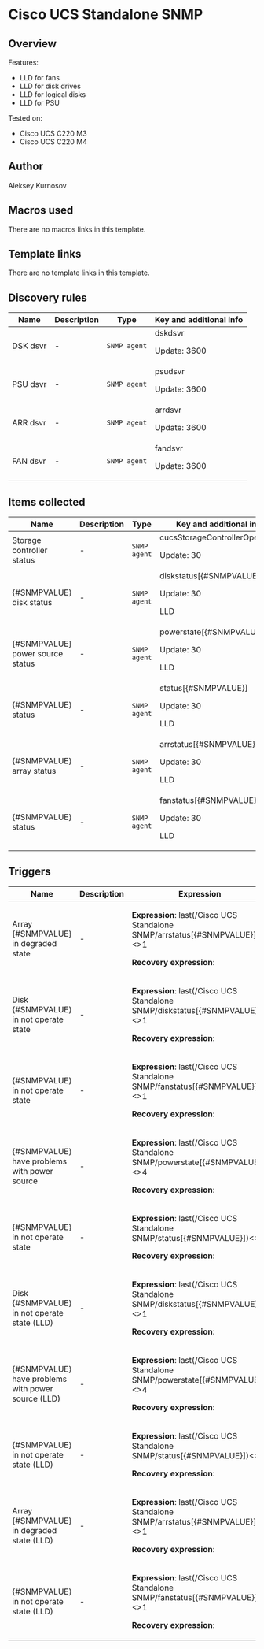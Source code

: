 # Cisco UCS Standalone SNMP

## Overview

Features:


* LLD for fans
* LLD for disk drives
* LLD for logical disks
* LLD for PSU


 Tested on:


* Cisco UCS C220 M3
* Cisco UCS C220 M4


## Author

Aleksey Kurnosov

## Macros used

There are no macros links in this template.

## Template links

There are no template links in this template.

## Discovery rules

|Name|Description|Type|Key and additional info|
|----|-----------|----|----|
|DSK dsvr|<p>-</p>|`SNMP agent`|dskdsvr<p>Update: 3600</p>|
|PSU dsvr|<p>-</p>|`SNMP agent`|psudsvr<p>Update: 3600</p>|
|ARR dsvr|<p>-</p>|`SNMP agent`|arrdsvr<p>Update: 3600</p>|
|FAN dsvr|<p>-</p>|`SNMP agent`|fandsvr<p>Update: 3600</p>|


## Items collected

|Name|Description|Type|Key and additional info|
|----|-----------|----|----|
|Storage controller status|<p>-</p>|`SNMP agent`|cucsStorageControllerOperState<p>Update: 30</p>|
|{#SNMPVALUE} disk status|<p>-</p>|`SNMP agent`|diskstatus[{#SNMPVALUE}]<p>Update: 30</p><p>LLD</p>|
|{#SNMPVALUE} power source status|<p>-</p>|`SNMP agent`|powerstate[{#SNMPVALUE}]<p>Update: 30</p><p>LLD</p>|
|{#SNMPVALUE} status|<p>-</p>|`SNMP agent`|status[{#SNMPVALUE}]<p>Update: 30</p><p>LLD</p>|
|{#SNMPVALUE} array status|<p>-</p>|`SNMP agent`|arrstatus[{#SNMPVALUE}]<p>Update: 30</p><p>LLD</p>|
|{#SNMPVALUE} status|<p>-</p>|`SNMP agent`|fanstatus[{#SNMPVALUE}]<p>Update: 30</p><p>LLD</p>|


## Triggers

|Name|Description|Expression|Priority|
|----|-----------|----------|--------|
|Array {#SNMPVALUE} in degraded state|<p>-</p>|<p>**Expression**: last(/Cisco UCS Standalone SNMP/arrstatus[{#SNMPVALUE}])<>1</p><p>**Recovery expression**: </p>|high|
|Disk {#SNMPVALUE} in not operate state|<p>-</p>|<p>**Expression**: last(/Cisco UCS Standalone SNMP/diskstatus[{#SNMPVALUE}])<>1</p><p>**Recovery expression**: </p>|high|
|{#SNMPVALUE} in not operate state|<p>-</p>|<p>**Expression**: last(/Cisco UCS Standalone SNMP/fanstatus[{#SNMPVALUE}])<>1</p><p>**Recovery expression**: </p>|high|
|{#SNMPVALUE} have problems with power source|<p>-</p>|<p>**Expression**: last(/Cisco UCS Standalone SNMP/powerstate[{#SNMPVALUE}])<>4</p><p>**Recovery expression**: </p>|high|
|{#SNMPVALUE} in not operate state|<p>-</p>|<p>**Expression**: last(/Cisco UCS Standalone SNMP/status[{#SNMPVALUE}])<>1</p><p>**Recovery expression**: </p>|high|
|Disk {#SNMPVALUE} in not operate state (LLD)|<p>-</p>|<p>**Expression**: last(/Cisco UCS Standalone SNMP/diskstatus[{#SNMPVALUE}])<>1</p><p>**Recovery expression**: </p>|high|
|{#SNMPVALUE} have problems with power source (LLD)|<p>-</p>|<p>**Expression**: last(/Cisco UCS Standalone SNMP/powerstate[{#SNMPVALUE}])<>4</p><p>**Recovery expression**: </p>|high|
|{#SNMPVALUE} in not operate state (LLD)|<p>-</p>|<p>**Expression**: last(/Cisco UCS Standalone SNMP/status[{#SNMPVALUE}])<>1</p><p>**Recovery expression**: </p>|high|
|Array {#SNMPVALUE} in degraded state (LLD)|<p>-</p>|<p>**Expression**: last(/Cisco UCS Standalone SNMP/arrstatus[{#SNMPVALUE}])<>1</p><p>**Recovery expression**: </p>|high|
|{#SNMPVALUE} in not operate state (LLD)|<p>-</p>|<p>**Expression**: last(/Cisco UCS Standalone SNMP/fanstatus[{#SNMPVALUE}])<>1</p><p>**Recovery expression**: </p>|high|
